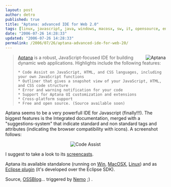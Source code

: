 ```yaml
---
layout: post
author: detro
published: true
title: "Aptana: advanced IDE for Web 2.0"
tags: [linux, javascript, java, windows, macosx, sw, it, opensource, english, devtools, projects]
date: "2006-07-26 14:28:33"
updated: "2006-07-26 14:28:33"
permalink: /2006/07/26/aptana-advanced-ide-for-web-20/
---
```


<img src="http://www.aptana.com/images/title.gif" alt="Aptana" align="right" />
<blockquote>
<a href="http://www.aptana.com/">Aptana</a> is a robust, JavaScript-focused IDE for building dynamic web applications. Highlights include the following features:

    * Code Assist on JavaScript, HTML, and CSS languages, including your own JavaScript functions
    * Outliner that gives a snapshot view of your JavaScript, HTML, and CSS code structure
    * Error and warning notification for your code
    * Support for Aptana UI customization and extensions
    * Cross-platform support
    * Free and open source. (Source available soon)
</blockquote>

Aptana seems to be a very powerfull IDE for Javascript (finally!!!).
The biggest features is the Integrated documentation, merged with a "suggestions-system" that indicate standard and non standard tags and attributes (indicating the browser compatibility with icons). A screenshot follows:
<!--more-->
<div align="center"><img src="http://www.aptana.com/images/code_assist.png" alt="Code Assist" /></div>

I suggest to take a look to its <a href="http://www.aptana.tv/">screencasts</a>.

Aptana its available standalone (running on <a href="http://www.aptana.com/ide/Web_Installers/InstData/Windows/VM/Aptana_IDE_Setup.exe">Win</a>, <a href="http://www.aptana.com/ide/Web_Installers/InstData/MacOSX/Aptana_IDE_Setup.zip">MacOSX</a>, <a href="http://www.aptana.com/ide/Web_Installers/InstData/Linux/VM/Aptana_IDE_Setup.bin">Linux</a>) and as <a href="http://www.aptana.com/docs/index.php/Plugging_Aptana_into_an_existing_Eclipse_configuration">Eclipse plugin</a> (it's developed over the Eclipse SDK).

Source, <a href="http://www.ossblog.it/post/1171/aptana-ide-per-javascript">OSSBlog</a>... triggered by <a href="http://blog.neminis.org">Nemo</a> ;) .
